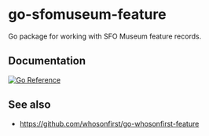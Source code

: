 # go-sfomuseum-feature

Go package for working with SFO Museum feature records.

## Documentation

[![Go Reference](https://pkg.go.dev/badge/github.com/sfomuseum/go-sfomuseum-feature.svg)](https://pkg.go.dev/github.com/sfomuseum/go-sfomuseum-feature)

## See also

* https://github.com/whosonfirst/go-whosonfirst-feature